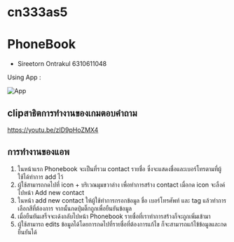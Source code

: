 # cn333as5
# PhoneBook
* Sireetorn Ontrakul 6310611048

Using App :

 ![App](cn333as5/app/src/main/res/drawable/cap3.jpg)

## clipสาธิตการทำงานของเกมตอบคำถาม
https://youtu.be/zID9pHoZMX4


## การทำงานของแอพ

1. ในหน้าแรก Phonebook จะเป็นที่รวม contact รายชื่อ ซึ่งจะแสดงชื่อและเบอร์โทรตามที่ผู้ใช้ได้ทำการ add ไว้
2. ผู้ใช้สามารถกดไปที่ icon + บริเวณมุมขวาล่าง เพื่อทำการสร้าง contact เมื่อกด icon จะลิ้งค์ไปหน้า Add new contact
3. ในหน้า add new contact ให้ผู้ใช้ทำการกรอกข้อมูล ชื่อ เบอร์โทรศัพท์ และ tag แล้วทำการเลือกสีที่ต้องการ จากนั้นกดปุ่มติ๊กถูกเพื่อยืนยันข้อมูล
4. เมื่อยืนยันเสร็จจะเด้งกลับไปหน้า Phonebook รายชื่อที่เราทำการสร้างก็จะถูกเพิ่มเข้ามา
5. ผู้ใช้สามารถ edits ข้อมูลได้โดยการกดไปที่รายชื่อที่ต้องการแก้ไข ก็จะสามารถแก้ไข้ข้อมูลและกดยืนยันได้
